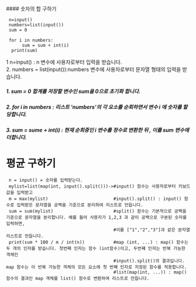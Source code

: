 <div>
#### 숫자의 합 구하기
     
     n=input()
     numbers=list(input())
     sum = 0
     
     for i in numbers:
          sum = sum + int(i)
      print(sum)
1 n=input() : n 변수에 사용자로부터 입력을 받습니다.</br>
2. numbers = list(input()):numbers 변수에 사용자로부터 문자열 형태의 입력을 받습니다.</br>


##### 1. sum = 0 합계를 저장할 변수인 sum을 0으로 초기화 합니다.
##### 2. for i in numbers : 리스트 'numbers'의 각 요소를 순회하면서 변수 i 에 숫자를 할당합니다.
##### 3. sum = sume + int(i) : 현재 순회중인 i 변수를 정수로 변환한 뒤 , 이를 sum 변수에 더합니다. 


# 평균 구하기

     n = input() = 숫자를 입력받는다.
     mylist=list(map(int, input().split()))->#input() 함수는 사용자로부터 키보드 값을 입력받고
     m = max(mylist)                         #input().split() : input() 함수로 입력받은 문자열을 공백을 기준으로 분리하여 리스트로 만듭니다.
     sum = sum(mylist)                       #split() 함수는 기본적으로 공백을 기준으로 문자열을 분리합니다. 예를 들어 사용자가 1,2,3 과 같이 공백으로 구분된 숫자를 입력하면,
                                             #이를 ["1","2","3"]과 같은 문자열 리스트로 만듭니다.
     print(sum * 100 / m / int(n))           #map (int, ...) : map() 함수는 두 개의 인자를 받습니다. 첫번째 인자는 함수 (int함수)이고, 두번쨰 인자는 반복 가능한 객체인
                                             #input().split()의 결과입니다. map 함수는 이 반복 가능한 객체의 모든 요소에 첫 번째 인자로 지정된 함수를 적용합니다.
                                             #list(map(int, ...)) : map() 함수의 결과인 map 객체를 list() 함수로 변환하여 리스트로 만듭니다.

</div>



